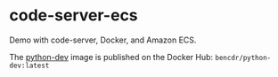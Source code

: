 # code-server-ecs

Demo with code-server, Docker, and Amazon ECS.

The [python-dev](python-dev/) image is published on the Docker Hub: `bencdr/python-dev:latest` 
